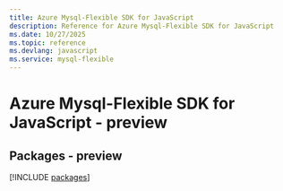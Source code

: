 ```yaml
---
title: Azure Mysql-Flexible SDK for JavaScript
description: Reference for Azure Mysql-Flexible SDK for JavaScript
ms.date: 10/27/2025
ms.topic: reference
ms.devlang: javascript
ms.service: mysql-flexible
---
```

# Azure Mysql-Flexible SDK for JavaScript - preview
## Packages - preview
[!INCLUDE [packages](mysql-flexible-index.md)]